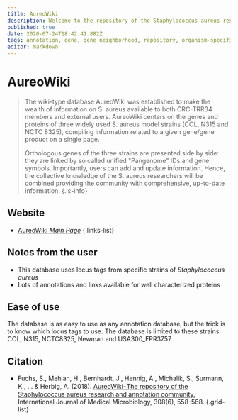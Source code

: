 ```yaml
---
title: AureoWiki
description: Welcome to the repository of the Staphylococcus aureus research & annotation community
published: true
date: 2020-07-24T18:42:41.882Z
tags: annotation, gene, gene neighborhood, repository, organism-specific
editor: markdown
---
```


# AureoWiki

> The wiki-type database AureoWiki was established to make the wealth of information on S. aureus available to both CRC-TRR34 members and external users. AureoWiki centers on the genes and proteins of three widely used S. aureus model strains (COL, N315 and NCTC 8325), compiling information related to a given gene/gene product on a single page. 
>
> Orthologous genes of the three strains are presented side by side: they are linked by so called unified "Pangenome" IDs and gene symbols. Importantly, users can add and update information. Hence, the collective knowledge of the S. aureus researchers will be combined providing the community with comprehensive, up-to-date information. 
{.is-info}

 

## Website 

- [AureoWiki *Main Page*](https://aureowiki.med.uni-greifswald.de/Main_Page)
 {.links-list}

## Notes from the user
- This database uses locus tags from specific strains of *Staphylococcus aureus*
- Lots of annotations and links available for well characterized proteins

## Ease of use

The database is as easy to use as any annotation database, but the trick is to know which locus tags to use. The database is limited to these strains: COL, N315, NCTC8325, Newman and USA300_FPR3757.

## Citation 

- Fuchs, S., Mehlan, H., Bernhardt, J., Hennig, A., Michalik, S., Surmann, K., ... & Herbig, A. (2018). [AureoWiki ̵ The repository of the Staphylococcus aureus research and annotation community.](https://www.sciencedirect.com/science/article/pii/S1438422117304629) International Journal of Medical Microbiology, 308(6), 558-568.
{.grid-list}